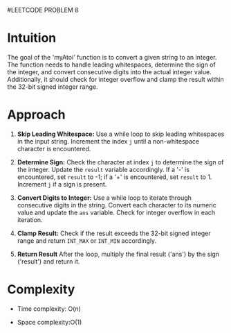 #LEETCODE PROBLEM 8

# Intuition

The goal of the 'myAtoi'  function is to convert a given string to an integer. The function needs to handle leading whitespaces, determine the sign of the integer, and convert consecutive digits into the actual integer value. Additionally, it should check for integer overflow and clamp the result within the 32-bit signed integer range.

# Approach


1. **Skip Leading Whitespace:**
   Use a while loop to skip leading whitespaces in the input string. Increment the index `j` until a non-whitespace character is encountered.

2. **Determine Sign:**
   Check the character at index `j` to determine the sign of the integer. Update the `result` variable accordingly. If a '-' is encountered, set `result` to -1; if a '+' is encountered, set `result` to 1. Increment `j` if a sign is present.

3. **Convert Digits to Integer:**
   Use a while loop to iterate through consecutive digits in the string. Convert each character to its numeric value and update the `ans` variable. Check for integer overflow in each iteration.

4. **Clamp Result:** Check if the result exceeds the 32-bit signed integer range and return `INT_MAX` or `INT_MIN` accordingly.

5. **Return Result** After the loop, multiply the final result ('ans') by the sign ('result') and return it.

# Complexity
- Time complexity: O(n)


- Space complexity:O(1)
